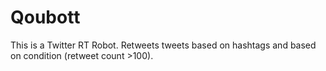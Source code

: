 # Qoubott
This is a Twitter RT Robot. Retweets tweets based on hashtags and based on condition (retweet count >100).
